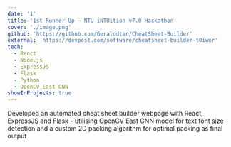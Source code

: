 ```yaml
---
date: '1'
title: '1st Runner Up – NTU iNTUition v7.0 Hackathon'
cover: './image.png'
github: 'https://github.com/Geralddtan/CheatSheet-Builder'
external: 'https://devpost.com/software/cheatsheet-builder-t0iwer'
tech:
  - React
  - Node.js
  - ExpressJS
  - Flask
  - Python
  - OpenCV East CNN
showInProjects: true
---
```


Developed an automated cheat sheet builder webpage with React, ExpressJS and Flask - utilising OpenCV East CNN model for text font size detection and a custom 2D packing algorithm for optimal packing as final output
